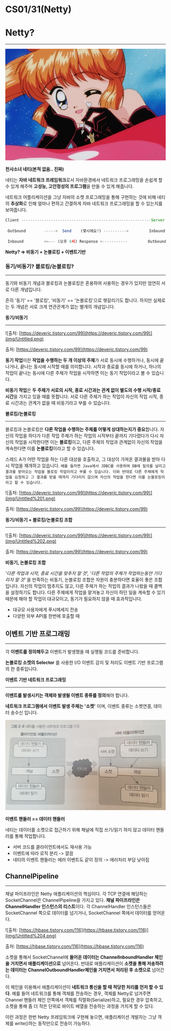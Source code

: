 # CS01/31(Netty)

# Netty?

---

![**천사소녀 네티(본적 없음.. 진짜)**](img/netty.jpg)

**천사소녀 네티(본적 없음.. 진짜)**

 네티는 **자바 네트워크 프레임워크**로서 자바환경에서 네트워크 프로그래밍을 손쉽게 할 수 있게 해주며 **고성능, 고안정성의 프로그램**을 만들 수 있게 해줍니다.

 네트워크 어플리케이션을 그냥 자바의 소켓 프로그래밍을 통해 구현하는 것에 비해 네티의 **추상화**로 인해 얼마나 편하고 간결하게 자바 네트워크 프로그래밍을 할 수 있는지를 보여줍니다.

```jsx
Client ---------------------------------------------------------Server

 Outbound        ----->  Send    (몇시에요?) ---------->         Inbound

 Inbound         <–--- (오후 8시) Response <-----------         Outbound
```

**Netty? ⇒ 비동기 + 논블로킹 + 이벤트기반**

### 동기/비동기? 블로킹/논블로킹?

---

 동기와 비동기 개념과 블로킹과 논블로킹은 혼용하여 사용하는 경우가 있지만 엄연히 서로 다른 개념입니다.

 흔히 '동기' == '블로킹', '비동기' == '논블로킹'으로 헷갈리기도 합니다. 하지만 실제로는 두 개념은 서로 크게 연관관계가 없는 별개의 개념입니다.

**동기/비동기**

---

![출처: [https://deveric.tistory.com/99](https://deveric.tistory.com/99)](img/Untitled.png)

출처: [https://deveric.tistory.com/99](https://deveric.tistory.com/99)

 **동기 작업**이란 **작업을 수행하는 두 개 이상의 주체**가 서로 동시에 수행하거나, 동시에 끝나거나, 끝나는 동시에 시작할 때를 의미합니다. 시작과 종료를 동시에 하거나, 하나의 작업이 끝나는 동시에 다른 주체가 작업을 시작하면 이는 동기 작업이라고 볼 수 있습니다.

 **비동기 작업**은 **두 주체가 서로의 시작, 종료 시간과는 관계 없이 별도의 수행 시작/종료 시간**을 가지고 있을 때를 뜻합니다. 서로 다른 주체가 하는 작업이 자신의 작업 시작, 종료 시간과는 관계가 없을 때 비동기라고 부를 수 있습니다.

**블로킹/논블로킹**

---

 블로킹과 논블로킹은 **다른 작업을 수행하는 주체를 어떻게 상대하는지가 중요**합니다. 자신의 작업을 하다가 다른 작업 주체가 하는 작업의 시작부터 끝까지 기다렸다가 다시 자신의 작업을 시작한다면 이는 **블로킹**이고, 다른 주체의 작업과 관계없이 자신의 작업을 계속한다면 이를 **논블로킹**이라고 할 수 있습니다.

 스레드 A가 어떤 작업을 하는 다른 대상을 호출하고, 그 대상이 가져온 결과물을 받아 다시 작업을 재개하고 있습니다. `예를 들자면 Java에서 JDBC를 사용하여 DB에 질의를 날리고 결과를 받아오는 작업을 블로킹 작업이라고 부를 수 있습니다. 이와 반대로 다른 주체에게 작업을 요청하고 그 결과를 받을 때까지 기다리지 않으며 자신의 작업을 한다면 이를 논블로킹이라고 할 수 있습니다.`

![출처: [https://deveric.tistory.com/99](https://deveric.tistory.com/99)](img/Untitled%201.png)

출처: [https://deveric.tistory.com/99](https://deveric.tistory.com/99)

**동기/비동기 + 블로킹/논블로킹 조합**

---

![출처: [https://deveric.tistory.com/99](https://deveric.tistory.com/99)](img/Untitled%202.png)

출처: [https://deveric.tistory.com/99](https://deveric.tistory.com/99)

**비동기, 논블로킹 조합**

*'다른 작업과 시작, 종료 시간을 맞추지 말 것', '다른 작업의 주체가 작업하는동안 기다리지 말 것'* 을 만족하는 비동기, 논블로킹 조합은 자원이 충분하다면 효율이 좋은 조합입니다. 자신의 작업이 멈추지도 않고, 다른 주체가 하는 작업의 결과가 나왔을 때 콜백을 설정하기도 합니다. 다른 주체에게 작업을 맡겨놓고 자신이 하던 일을 계속할 수 있기 때문에 해야 할 작업이 대규모이고, 동기가 필요하지 않을 때 효과적입니다.

- 대규모 사용자에게 푸시메세지 전송
- 다양한 외부 API를 한번에 호출할 때

## 이벤트 기반 프로그래밍

---

각 **이벤트를 정의해두고** 이벤트가 발생했을 때 실행될 코드를 준비합니다.

**논블로킹 소켓의 Selector** 를 사용한 I/O 이벤트 감지 및 처리도 이벤트 기반 프로그램의 한 종류입니다.

**이벤트 기반 네트워크 프로그래밍**

---

**이벤트를 발생시키는 객체와 발생될 이벤트 종류를 정의**해야 합니다.

**네트워크 프로그램에서 이벤트 발생 주체는 '소켓'** 이며, 이벤트 종류는 소켓연결, 데이터 송수신 입니다.

![Untitled](img/Untitled%203.png)

**이벤트 핸들러 == 데이터 핸들러**

 네티는 데이터를 소켓으로 접근하기 위해 채널에 직접 쓰기/읽기 하지 않고 데이터 핸들러를 통해 작업합니다.

- 서버 코드를 클라이언트에서도 재사용 가능
- 이벤트에 따라 로직 분리 -> 깔끔
- 네티의 이벤트 핸들러는 에러 이벤트도 같이 정의 -> 에러처리 부담 낮아짐

## **ChannelPipeline**

---

채널 파이프라인은 Netty 애플리케이션의 핵심이다. 각 TCP 연결에 해당하는 SocketChannel은 ChannelPipeline을 가지고 있다. **채널 파이프라인은 ChannelHandler 인스턴스의 리스트**이다. 각 ChannelHandler 인스턴스들은 SocketChannel 쪽으로 데이터를 넘기거나, SocketChannel 쪽에서 데이터를 얻어온다.

![출처: [https://hbase.tistory.com/116](https://hbase.tistory.com/116)](img/Untitled%204.png)

출처: [https://hbase.tistory.com/116](https://hbase.tistory.com/116)

 

 소켓을 통해서 SocketChannel에 **들어온 데이터는 ChannelInboundHandler 체인을 거치면서 애플리케이션으로** 넘어온다. 반대로 애플리케이션이 **소켓을 통해 저송하려는 데이터는 ChannelOutboundHandler체인을 거치면서 처리된 후 소켓으로** 넘어간다.

 이 체인을 이용해서 애플리케이션이 **네트워크 통신을 할 때 적당한 처리를 먼저 할 수 있다**. 예를 들어 네트워크를 통해 객체를 전송하는 경우, 객체를 Netty로 넘겨주면 Channel 핸들러 체인 안쪽에서 객체를 직렬화(Serialize)하고, 필요한 경우 압축하고, 소켓을 통해 좀 더 작은 단위로 바이트 배열을 전송하는 과정을 거치게 할 수 있다.

 이런 과정은 한번 Netty 프레임워크에 구현해 놓으면, 애플리케이션 개발자는 그냥 객체를 write()하는 동작만으로 전송이 가능하다.
